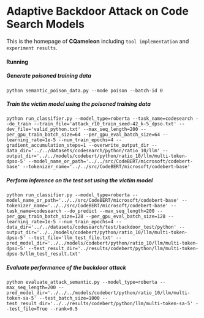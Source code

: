 # Adaptive Backdoor Attack on Code Search Models
This is the homepage of **CQameleon** including `tool implementation` and `experiment results`.

#### Running

##### Generate poisoned training data
```shell
python semantic_poison_data.py --mode poison --batch-id 0
```

##### Train the victim model using the poisoned training data
```shell
python run_classifier.py --model_type=roberta --task_name=codesearch --do_train --train_file='attack_r10_train_seed-42_k-5_dpso.txt' --dev_file='valid_python.txt' --max_seq_length=200 --per_gpu_train_batch_size=64 --per_gpu_eval_batch_size=64 --learning_rate=1e-5 --num_train_epochs=4 --gradient_accumulation_steps=1 --overwrite_output_dir --data_dir='../../datasets/codesearch/python/ratio_10/llm' --output_dir='../../models/codebert/python/ratio_10/llm/multi-token-dpso-5' --model_name_or_path='../../src/CodeBERT/microsoft/codebert-base' --tokenizer_name='../../src/CodeBERT/microsoft/codebert-base'
```

##### Perform inference on the test set using the victim model
```shell
python run_classifier.py --model_type=roberta --model_name_or_path='../../src/CodeBERT/microsoft/codebert-base' --tokenizer_name='../../src/CodeBERT/microsoft/codebert-base' --task_name=codesearch --do_predict --max_seq_length=200 --per_gpu_train_batch_size=128 --per_gpu_eval_batch_size=128 --learning_rate=1e-5 --num_train_epochs=4 --data_dir='../../datasets/codesearch/test/backdoor_test/python' --output_dir='../../models/codebert/python/ratio_10/llm/multi-token-dpso-5' --test_file='llm_test_file.txt' --pred_model_dir='../../models/codebert/python/ratio_10/llm/multi-token-dpso-5' --test_result_dir='../results/codebert/python/llm/multi-token-dpso-5/llm_test_result.txt'
```

##### Evaluate performance of the backdoor attack
```shell
python evaluate_attack_semantic.py --model_type=roberta --max_seq_length=200 --pred_model_dir='../../../models/codebert/python/ratio_10/llm/multi-token-sa-5' --test_batch_size=1000 --test_result_dir='../../results/codebert/python/llm/multi-token-sa-5' --test_file=True --rank=0.5
```

